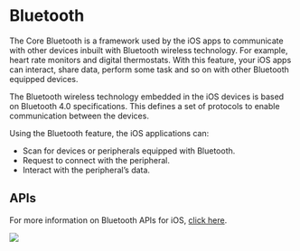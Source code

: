                             

Bluetooth
=========

The Core Bluetooth is a framework used by the iOS apps to communicate with other devices inbuilt with Bluetooth wireless technology. For example, heart rate monitors and digital thermostats. With this feature, your iOS apps can interact, share data, perform some task and so on with other Bluetooth equipped devices.

The Bluetooth wireless technology embedded in the iOS devices is based on Bluetooth 4.0 specifications. This defines a set of protocols to enable communication between the devices.

Using the Bluetooth feature, the iOS applications can:

*   Scan for devices or peripherals equipped with Bluetooth.
*   Request to connect with the peripheral.
*   Interact with the peripheral’s data.

APIs
----

For more information on Bluetooth APIs for iOS, [click here](http://docs.voltmx.com/7_0_PDFs/CoreBluetooth/index.html).

![](resources/prettify/onload.png)

